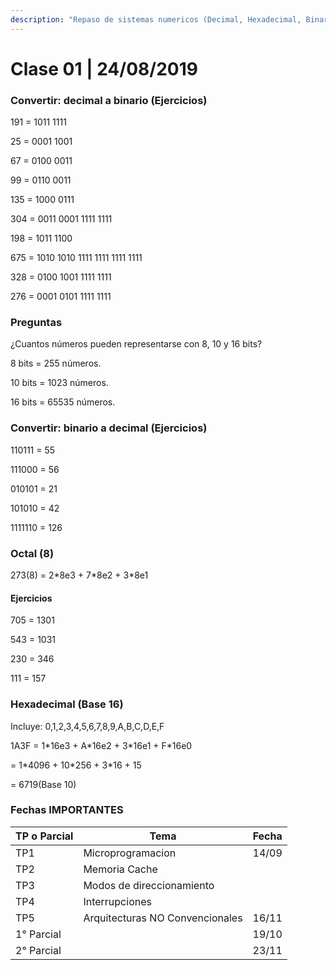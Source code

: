 ```yaml
---
description: "Repaso de sistemas numericos (Decimal, Hexadecimal, Binario y Octal)"
---
```


# Clase 01 \| 24/08/2019

### Convertir: decimal a binario \(Ejercicios\)

191 = 1011 1111

25 = 0001 1001

67 = 0100 0011

99 = 0110 0011

135 = 1000 0111

304 = 0011 0001 1111 1111

198 = 1011 1100

675 = 1010 1010 1111 1111 1111 1111

328 = 0100 1001 1111 1111

276 = 0001 0101 1111 1111

### Preguntas

¿Cuantos números pueden representarse con 8, 10 y 16 bits?

8 bits = 255 números.

10 bits = 1023 números.

16 bits = 65535 números.

### Convertir: binario a decimal \(Ejercicios\)

110111 = 55

111000 = 56

010101 = 21

101010 = 42

1111110 = 126

### Octal (8)

273(8) = 2\*8e3 + 7\*8e2 + 3\*8e1

#### Ejercicios

705 = 1301

543 = 1031

230 = 346

111 = 157

### Hexadecimal (Base 16)

Incluye: 0,1,2,3,4,5,6,7,8,9,A,B,C,D,E,F

1A3F = 1\*16e3 + A\*16e2 + 3\*16e1 + F\*16e0

= 1\*4096 + 10\*256 + 3\*16 + 15

= 6719(Base 10)

### Fechas IMPORTANTES

| TP o Parcial | Tema                            | Fecha |
| ------------ | ------------------------------- | ----- |
| TP1          | Microprogramacion               | 14/09 |
| TP2          | Memoria Cache                   |       |
| TP3          | Modos de direccionamiento       |       |
| TP4          | Interrupciones                  |       |
| TP5          | Arquitecturas NO Convencionales | 16/11 |
| 1° Parcial   |                                 | 19/10 |
| 2° Parcial   |                                 | 23/11 |
